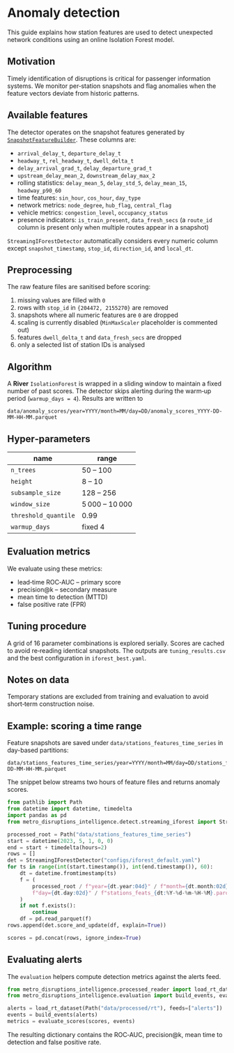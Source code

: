 # Anomaly detection

This guide explains how station features are used to detect unexpected network conditions using an online Isolation Forest model.

## Motivation

Timely identification of disruptions is critical for passenger information systems. We monitor per‑station snapshots and flag anomalies when the feature vectors deviate from historic patterns.

## Available features

The detector operates on the snapshot features generated by
[`SnapshotFeatureBuilder`](feature_engineering.md). These columns are:

- `arrival_delay_t`, `departure_delay_t`
- `headway_t`, `rel_headway_t`, `dwell_delta_t`
- `delay_arrival_grad_t`, `delay_departure_grad_t`
- `upstream_delay_mean_2`, `downstream_delay_max_2`
- rolling statistics: `delay_mean_5`, `delay_std_5`, `delay_mean_15`, `headway_p90_60`
- time features: `sin_hour`, `cos_hour`, `day_type`
- network metrics: `node_degree`, `hub_flag`, `central_flag`
- vehicle metrics: `congestion_level`, `occupancy_status`
- presence indicators: `is_train_present`, `data_fresh_secs`
  (a `route_id` column is present only when multiple routes appear in a snapshot)

`StreamingIForestDetector` automatically considers every numeric column except
`snapshot_timestamp`, `stop_id`, `direction_id`, and `local_dt`.

## Preprocessing

The raw feature files are sanitised before scoring:

1. missing values are filled with `0`
2. rows with `stop_id` in `{204472, 2155270}` are removed
3. snapshots where all numeric features are `0` are dropped
4. scaling is currently disabled (`MinMaxScaler` placeholder is commented out)
5. features `dwell_delta_t` and `data_fresh_secs` are dropped
6. only a selected list of station IDs is analysed

## Algorithm

A **River** `IsolationForest` is wrapped in a sliding window to maintain a fixed number of past scores. The detector skips alerting during the warm‑up period (`warmup_days = 4`). Results are written to

```text
data/anomaly_scores/year=YYYY/month=MM/day=DD/anomaly_scores_YYYY-DD-MM-HH-MM.parquet
```

## Hyper‑parameters

| name | range |
| --- | --- |
| `n_trees` | 50 – 100 |
| `height` | 8 – 10 |
| `subsample_size` | 128 – 256 |
| `window_size` | 5 000 – 10 000 |
| `threshold_quantile` | 0.99 |
| `warmup_days` | fixed 4 |

## Evaluation metrics

We evaluate using these metrics:

- lead‑time ROC‑AUC – primary score
- precision@k – secondary measure
- mean time to detection (MTTD)
- false positive rate (FPR)

## Tuning procedure

A grid of 16 parameter combinations is explored serially. Scores are cached to avoid re‑reading identical snapshots. The outputs are `tuning_results.csv` and the best configuration in `iforest_best.yaml`.

## Notes on data

Temporary stations are excluded from training and evaluation to avoid short‑term construction noise.

## Example: scoring a time range

Feature snapshots are saved under `data/stations_features_time_series` in day-based partitions:

```text
data/stations_features_time_series/year=YYYY/month=MM/day=DD/stations_feats_YYYY-DD-MM-HH-MM.parquet
```

The snippet below streams two hours of feature files and returns anomaly scores.

```python
from pathlib import Path
from datetime import datetime, timedelta
import pandas as pd
from metro_disruptions_intelligence.detect.streaming_iforest import StreamingIForestDetector

processed_root = Path("data/stations_features_time_series")
start = datetime(2023, 5, 1, 0, 0)
end = start + timedelta(hours=2)
rows = []
det = StreamingIForestDetector("configs/iforest_default.yaml")
for ts in range(int(start.timestamp()), int(end.timestamp()), 60):
    dt = datetime.fromtimestamp(ts)
    f = (
        processed_root / f"year={dt.year:04d}" / f"month={dt.month:02d}" /
        f"day={dt.day:02d}" / f"stations_feats_{dt:%Y-%d-%m-%H-%M}.parquet"
    )
    if not f.exists():
        continue
    df = pd.read_parquet(f)
rows.append(det.score_and_update(df, explain=True))

scores = pd.concat(rows, ignore_index=True)

```

## Evaluating alerts

The `evaluation` helpers compute detection metrics against the alerts feed.

```python
from metro_disruptions_intelligence.processed_reader import load_rt_dataset
from metro_disruptions_intelligence.evaluation import build_events, evaluate_scores

alerts = load_rt_dataset(Path("data/processed/rt"), feeds=["alerts"])
events = build_events(alerts)
metrics = evaluate_scores(scores, events)

```

The resulting dictionary contains the ROC‑AUC, precision@k, mean time to detection and false positive rate.
